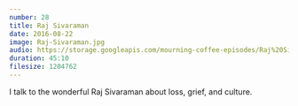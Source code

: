 ```yaml
---
number: 28
title: Raj Sivaraman
date: 2016-08-22
image: Raj-Sivaraman.jpg
audio: https://storage.googleapis.com/mourning-coffee-episodes/Raj%20Sivaraman%20Release.mp3
duration: 45:10
filesize: 1204762
---
```


I talk to the wonderful Raj Sivaraman about loss, grief, and culture.
